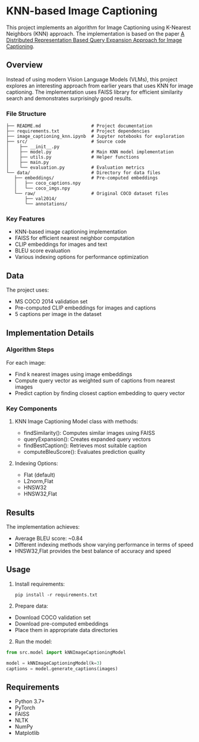 # KNN-based Image Captioning

This project implements an algorithm for Image Captioning using K-Nearest Neighbors (KNN) approach. The implementation is based on the paper [A Distributed Representation Based Query Expansion Approach for Image Captioning](https://aclanthology.org/P15-2018.pdf).

## Overview

Instead of using modern Vision Language Models (VLMs), this project explores an interesting approach from earlier years that uses KNN for image captioning. The implementation uses FAISS library for efficient similarity search and demonstrates surprisingly good results.

### File Structure

```
├── README.md                   # Project documentation
├── requirements.txt            # Project dependencies
├── image_captioning_knn.ipynb  # Jupyter notebooks for exploration
├── src/                        # Source code
│    ├── __init__.py
│    ├── model.py               # Main KNN model implementation
│    ├── utils.py               # Helper functions
│    ├── main.py  
│    └── evaluation.py          # Evaluation metrics
└── data/                       # Directory for data files
   ├── embeddings/             	# Pre-computed embeddings
   │   ├── coco_captions.npy
   │   └── coco_imgs.npy
   └── raw/                     # Original COCO dataset files
       ├── val2014/
       └── annotations/
```

### Key Features

- KNN-based image captioning implementation
- FAISS for efficient nearest neighbor computation
- CLIP embeddings for images and text
- BLEU score evaluation
- Various indexing options for performance optimization

## Data

The project uses:

- MS COCO 2014 validation set
- Pre-computed CLIP embeddings for images and captions
- 5 captions per image in the dataset

## Implementation Details

### Algorithm Steps

For each image:

- Find k nearest images using image embeddings
- Compute query vector as weighted sum of captions from nearest images
- Predict caption by finding closest caption embedding to query vector

### Key Components

1. KNN Image Captioning Model class with methods:

   - findSimilarity(): Computes similar images using FAISS
   - queryExpansion(): Creates expanded query vectors
   - findBestCaption(): Retrieves most suitable caption
   - computeBleuScore(): Evaluates prediction quality
2. Indexing Options:

   - Flat (default)
   - L2norm,Flat
   - HNSW32
   - HNSW32,Flat

## Results

The implementation achieves:

- Average BLEU score: ~0.84
- Different indexing methods show varying performance in terms of speed
- HNSW32,Flat provides the best balance of accuracy and speed

## Usage

1. Install requirements:
   ```
   pip install -r requirements.txt
   ```
2. Prepare data:

- Download COCO validation set
- Download pre-computed embeddings
- Place them in appropriate data directories

2. Run the model:

```python
from src.model import kNNImageCaptioningModel

model = kNNImageCaptioningModel(k=3)
captions = model.generate_captions(images)
```

## Requirements

- Python 3.7+
- PyTorch
- FAISS
- NLTK
- NumPy
- Matplotlib
